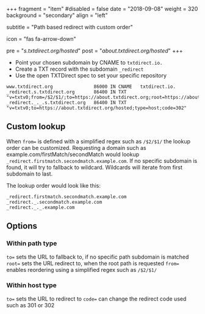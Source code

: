 +++
fragment = "item"
#disabled = false
date = "2018-09-08"
weight = 320
background = "secondary"
align = "left"

subtitle = "Path based redirect with custom order"

icon = "fas fa-arrow-down"

pre = "*s.txtdirect.org/hosted*"
post = "*about.txtdirect.org/hosted*"
+++

* Point your chosen subdomain by CNAME to `txtdirect.io.`
* Create a TXT record with the subdomain `_redirect`
* Use the open TXTDirect spec to set your specific repository

```text
www.txtdirect.org               86000 IN CNAME   txtdirect.io.
_redirect.s.txtdirect.org       86400 IN TXT     "v=txtv0;from=/$2/$1/;to=https://about.txtdirect.org;root=https://about.txtdirect.org;type=path"
_redirect._._.s.txtdirect.org   86400 IN TXT     "v=txtv0;to=https://about.txtdirect.org/hosted;type=host;code=302"
```

## Custom lookup
When `from=` is defined with a simplified regex such as `/$2/$1/` the lookup order can be customized.
Requesting a domain such as example.com/firstMatch/secondMatch would lookup `_redirect.firstmatch.secondmatch.example.com`.
If no specific subdomain is found, it will try to fallback to wildcard. Wildcards will iterate from first subdomain to last.

The lookup order would look like this:
```
_redirect.firstmatch.secondmatch.example.com
_redirect._.secondmatch.example.com
_redirect._._.example.com
```

## Options
### Within path type
`to=` sets the URL to fallback to, if no specific path subdomain is matched
`root=` sets the URL redirect to, when the root path is requested
`from=` enables reordering using a simplified regex such as `/$2/$1/`

### Within host type
`to=` sets the URL to redirect to
`code=` can change the redirect code used such as 301 or 302
